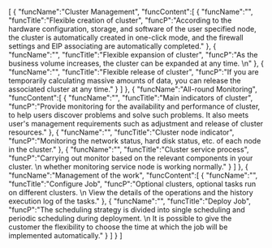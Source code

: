 [
	{
		"funcName":"Cluster Management",
		"funcContent":[
			{
				"funcName":"",
				"funcTitle":"Flexible creation of cluster",
				"funcP":"According to the hardware configuration, storage, and software of the user specified node, the cluster is automatically created in one-click mode, and the firewall settings and EIP associating are automatically completed."
			},
			{
				"funcName":"",
				"funcTitle":"Flexible expansion of cluster",
				"funcP":"As the business volume increases, the cluster can be expanded at any time. \n"
			},
			{
				"funcName":"",
				"funcTitle":"Flexible release of cluster",
				"funcP":"If you are temporarily calculating massive amounts of data, you can release the associated cluster at any time."
			}
		]
	},
	{
		"funcName":"All-round Monitoring",
		"funcContent":[
			{
				"funcName":"",
				"funcTitle":"Main indicators of cluster",
				"funcP":"Provide monitoring for the availability and performance of cluster, to help users discover problems and solve such problems. It also meets user's management requirements such as adjustment and release of cluster resources."
			},
			{
				"funcName":"",
				"funcTitle":"Cluster node indicator",
				"funcP":"Monitoring the network status, hard disk status, etc. of each node in the cluster."
			},
			{
				"funcName":"",
				"funcTitle":"Cluster service process",
				"funcP":"Carrying out monitor based on the relevant components in your cluster. \n whether monitoring service node is working normally."
			}
		]
	},
	{
		"funcName":"Management of the work",
		"funcContent":[
			{
				"funcName":"",
				"funcTitle":"Configure Job",
				"funcP":"Optional clusters, optional tasks run on different clusters. \n View the details of the operations and the history execution log of the tasks."
			},
			{
				"funcName":"",
				"funcTitle":"Deploy Job",
				"funcP":"The scheduling strategy is divided into single scheduling and periodic scheduling during deployment. \n It is possible to give the customer the flexibility to choose the time at which the job will be implemented automatically."
			}
		]
	}
]